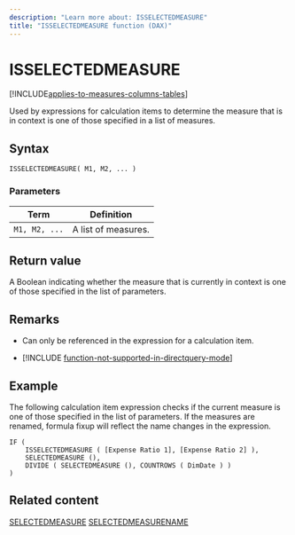 ```yaml
---
description: "Learn more about: ISSELECTEDMEASURE"
title: "ISSELECTEDMEASURE function (DAX)"
---
```

# ISSELECTEDMEASURE

[!INCLUDE[applies-to-measures-columns-tables](includes/applies-to-measures-columns-tables.md)]

Used by expressions for calculation items to determine the measure that is in context is one of those specified in a list of measures. 

## Syntax

```dax
ISSELECTEDMEASURE( M1, M2, ... )
```

### Parameters

|Term|Definition|
|--------|--------------|
|`M1, M2, ...`|A list of measures.|

## Return value

A Boolean indicating whether the measure that is currently in context is one of those specified in the list of parameters. 

## Remarks

- Can only be referenced in the expression for a calculation item.

- [!INCLUDE [function-not-supported-in-directquery-mode](includes/function-not-supported-in-directquery-mode.md)]

## Example

The following calculation item expression checks if the current measure is one of those specified in the list of parameters. If the measures are renamed, formula fixup will reflect the name changes in the expression.

```dax
IF (
    ISSELECTEDMEASURE ( [Expense Ratio 1], [Expense Ratio 2] ),
    SELECTEDMEASURE (),
    DIVIDE ( SELECTEDMEASURE (), COUNTROWS ( DimDate ) )
)

```

## Related content

[SELECTEDMEASURE](selectedmeasure-function-dax.md)
[SELECTEDMEASURENAME](selectedmeasurename-function-dax.md)
